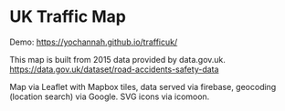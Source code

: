 # UK Traffic Map

Demo: https://yochannah.github.io/trafficuk/

This map is built from 2015 data provided by data.gov.uk. https://data.gov.uk/dataset/road-accidents-safety-data

Map via Leaflet with Mapbox tiles, data served via firebase, geocoding (location search) via Google. SVG icons via icomoon.
